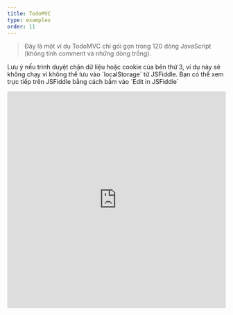 ```yaml
---
title: TodoMVC
type: examples
order: 11
---
```


> Đây là một ví dụ TodoMVC chỉ gói gọn trong 120 dòng JavaScript (không tính comment và những dòng trống).

<p class="tip">Lưu ý nếu trình duyệt chặn dữ liệu hoặc cookie của bên thứ 3, ví dụ này sẽ không chạy vì không thể lưu vào `localStorage` từ JSFiddle. Bạn có thể xem trực tiếp trên JSFiddle bằng cách bấm vào `Edit in JSFiddle`</p>

<iframe width="100%" height="500" src="https://jsfiddle.net/yyx990803/4dr2fLb7/embedded/result,html,js,css" allowfullscreen="allowfullscreen" frameborder="0"></iframe>
